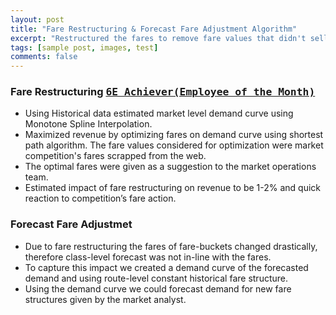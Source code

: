```yaml
---
layout: post
title: "Fare Restructuring & Forecast Fare Adjustment Algorithm"
excerpt: "Restructured the fares to remove fare values that didn't sell and match fare values closer to competition. The impact of changing the Fare-structure on the forecast was captured by the fare adjustment algorithm."
tags: [sample post, images, test]
comments: false
---
```



### Fare Restructuring  [<kbd>6E Achiever(Employee of the Month)</kbd>](https://raw.githubusercontent.com/vermashivam679/Moontheworld/master/assets/img/Fare_restructuring_6e_achiever.jpg)
- Using Historical data estimated market level demand curve using Monotone Spline Interpolation.
- Maximized revenue by optimizing fares on demand curve using shortest path algorithm. The fare values considered for optimization were market competition's fares scrapped from the web.
- The optimal fares were given as a suggestion to the market operations team.
- Estimated impact of fare restructuring on revenue to be 1-2% and quick reaction to competition’s fare action.


### Forecast Fare Adjustmet  
- Due to fare restructuring the fares of fare-buckets changed drastically, therefore class-level forecast was not in-line with the fares.
- To capture this impact we created a demand curve of the forecasted demand and using route-level constant historical fare structure.
- Using the demand curve we could forecast demand for new fare structures given by the market analyst.




